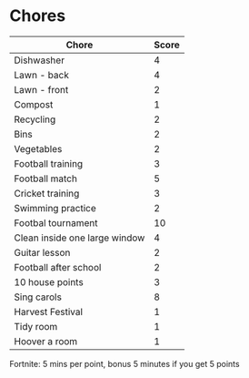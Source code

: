 # Chores

| Chore | Score |
| ----- | ---- |
| Dishwasher | 4 |
| Lawn - back | 4 |
| Lawn - front | 2 |
| Compost | 1 |
| Recycling | 2 |
| Bins | 2 |
| Vegetables | 2 |
| Football training | 3 |
| Football match | 5 |
| Cricket training | 3 |
| Swimming practice | 2 |
| Footbal tournament | 10 |
| Clean inside one large window | 4 |
| Guitar lesson | 2 |
| Football after school | 2 |
| 10 house points | 3 |
| Sing carols | 8 |
| Harvest Festival | 1 |
| Tidy room | 1 |
| Hoover a room | 1 |

Fortnite: 5 mins per point, bonus 5 minutes if you get 5 points
